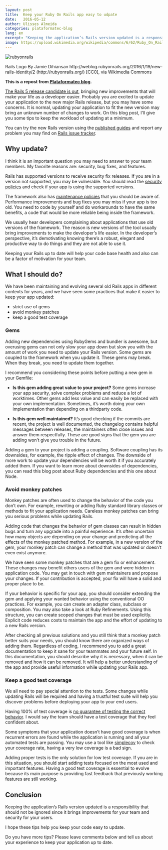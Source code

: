 ```yaml
---
layout: post
title:  Keep your Ruby On Rails app easy to udpate
date:   2016-05-12
author: Ulisses Almeida
categories: plataformatec-blog
lang: en
excerpt: "Keeping the application’s Rails version updated is a responsibility that should not be ignored since it brings improvements for your team and security for your users. I hope these tips help you keep your code easy to update."
image: https://upload.wikimedia.org/wikipedia/commons/6/62/Ruby_On_Rails_Logo.svg
---
```


![rubyonrails](https://upload.wikimedia.org/wikipedia/commons/6/62/Ruby_On_Rails_Logo.svg)

<p class="img-attribution">
  Rails Logo By Jamie Dihiansan http://weblog.rubyonrails.org/2016/1/19/new-rails-identity/2 (http://rubyonrails.org/) [CC0], via Wikimedia Commons
</p>

__This is a repost from [Plataformatec blog](http://blog.plataformatec.com.br/2016/05/keeping-your-ruby-on-rails-app-easy-to-update/).__

[The Rails 5 release candidate is out](http://weblog.rubyonrails.org/2016/5/6/this-week-in-rails-railsconf-recap-rails-5-0-rc-1-is-out/), bringing new improvements that will make your life as a developer easier. Probably you are excited to update your application to the new major Rails release, but you may have some concerns. It is normal, updating your application to fit the new version may bring an unknown number of changes to work. On this blog post, I’ll give you some tips to keep the workload of updating at a minimum.

You can try the new Rails version using the [published guides](http://edgeguides.rubyonrails.org/upgrading_ruby_on_rails.html#upgrading-from-rails-4-2-to-rails-5-0) and report any problem you may find on [Rails issue tracker](https://github.com/rails/rails/milestones/5.0.0).

## Why update?

I think it is an important question you may need to answer to your team members. My favorite reasons are: security, bug fixes, and features.

Rails has supported versions to receive security fix releases. If you are in a version not supported, you may be vulnerable. You should read the [security policies](http://rubyonrails.org/security) and check if your app is using the supported versions.

The framework also has [maintenance policies](http://rubyonrails.org/maintenance/) that you should be aware of. Performance improvements and bug fixes you may miss if your app is too old. You need to code by yourself and do workarounds to have the same benefits, a code that would be more reliable being inside the framework.

We usually hear developers complaining about applications that use old versions of the framework. The reason is new versions of the tool usually bring improvements to make the developer’s life easier. In the developer’s perspective, it’s demotivating knowing there’s a robust, elegant and productive way to do things and they are not able to use it.

Keeping your Rails up to date will help your code base health and also can be a factor of motivation for your team.

## What I should do?

We have been maintaining and evolving several old Rails apps in different contexts for years, and we have seen some practices that make it easier to keep your app updated:

* strict use of gems
* avoid monkey patches
* keep a good test coverage

### Gems

Adding new dependencies using RubyGems and bundler is awesome, but overusing gems can not only slow your app down but slow you with the amount of work you need to update your Rails version. Some gems are coupled to the framework when you update it. These gems may break. When they break, you need to update them together.

I recommend you considering these points before putting a new gem in your Gemfile:

* __Is this gem adding great value to your project?__ Some gems increase your app security, solve complex problems and reduce a lot of worktimes. Other gems add less value and can easily be replaced with your own implementation. Sometimes, it’s worth doing your own implementation than depending on a third­party code.

* __Is this gem well maintained?__ It’s good checking if the commits are recent, the project is well documented, the changelog contains helpful messages between releases, the maintainers often close issues and answer them respectfully. These are good signs that the gem you are adding won’t give you trouble in the future.

Adding a gem to your project is adding a coupling. Software coupling has its downsides, for example, the ripple effect of changes. The downside of more work to update your dependencies will be worth it if you accurately added them. If you want to learn more about downsides of dependencies, you can read this blog post about Ruby dependencies and this one about Node.

### Avoid monkey patches

Monkey patches are often used to change the behavior of the code you don’t own. For example, rewriting or adding Ruby standard library classes or methods to fit your application needs. Careless monkey patches can bring you serious problems while updating Rails.

Adding code that changes the behavior of gem classes can result in hidden bugs and turn any upgrade into a painful experience. It’s often uncertain how many objects are depending on your change and predicting all the effects of the monkey patched method. For example, in a new version of the gem, your monkey patch can change a method that was updated or doesn’t even exist anymore.

We have seen some monkey patches that are a gem fix or enhancement. These changes may benefit others users of the gem and were hidden in application code. You may get in touch with gem maintainers and propose your changes. If your contribution is accepted, your fix will have a solid and proper place to be.

If your behavior is specific for your app, you should consider extending the gem and applying your wanted behavior using the conventional OO practices. For example, you can create an adapter class, subclass or composition. You may also take a look at Ruby Refinements. Using this structure, you can create scoped changes that must be used explicitly. Explicit code reduces costs to maintain the app and the effort of updating to a new Rails version.

After checking all previous solutions and you still think that a monkey patch better suits your needs, you should know there are organized ways of adding them. Regardless of coding, I recommend you to add a great documentation to keep it sane for your teammates and your future self. In this documentation, you should describe why it is necessary, when it can be removed and how it can be removed. It will help a better understanding of the app and provide useful information while updating your Rails app.

### Keep a good test coverage

We all need to pay special attention to the tests. Some changes while updating Rails will be required and having a trustful test suite will help you discover problems before deploying your app to your end users.

Having 100% of test coverage is [no guarantee of testing the correct behavior](http://martinfowler.com/bliki/TestCoverage.html). I would say the team should have a test coverage that they feel confident about.

Some symptoms that your application doesn’t have good coverage is when recurrent errors are found while the application is running and all your automated tests are passing. You may use a tool like [simplecov](https://github.com/colszowka/simplecov) to check your coverage rate, having a very low coverage is a bad sign.

Adding proper tests is the only solution for low test coverage. If you are in this situation, you should start adding tests focused on the most used and important features. Having a good test coverage is essential to evolve because its main purpose is providing fast feedback that previously working features are still working.

## Conclusion

Keeping the application’s Rails version updated is a responsibility that should not be ignored since it brings improvements for your team and security for your users.

I hope these tips help you keep your code easy to update.

Do you have more tips? Please leave comments below and tell us about your experience to keep your application up to date.
